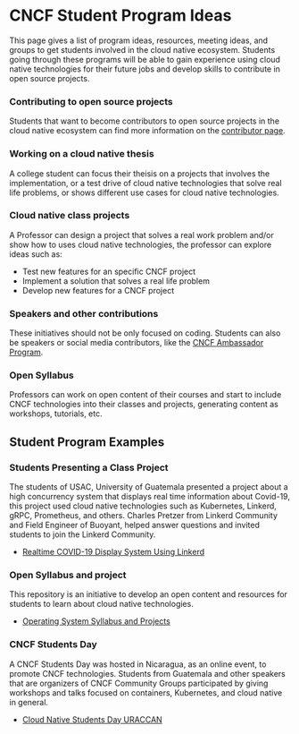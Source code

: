 # CNCF Student Program Ideas
This page gives a list of program ideas, resources, meeting ideas, and groups to get students involved in the cloud native ecosystem. Students going through these programs will be able to gain experience using cloud native technologies for their future jobs and develop skills to contribute in open source projects.

### Contributing to open source projects
Students that want to become contributors to open source projects in the cloud native ecosystem can find more information on the [contributor page](https://contribute.cncf.io/).

### Working on a cloud native thesis
A college student can focus their theisis on a projects that involves the implementation, or a test drive of cloud native technologies that solve real life problems, or shows different use cases for cloud native technologies.
 
### Cloud native class projects
A Professor can design a project that solves a real work problem and/or show how to uses cloud native technologies, the professor can explore ideas such as:
- Test new features for an specific CNCF project
- Implement a solution that solves a real life problem
- Develop new features for a CNCF project
 
### Speakers and other contributions
These initiatives should not be only focused on coding. Students can also be speakers or social media contributors, like the [CNCF Ambassador Program](https://github.com/cncf/ambassadors).
 
### Open Syllabus
Professors can work on open content of their courses and start to include CNCF technologies into their classes and projects, generating content as workshops, tutorials, etc.
 
## Student Program Examples
### Students Presenting a Class Project
The students of USAC, University of Guatemala presented a project about a high concurrency system that displays real time information about Covid-19, this project used cloud native technologies such as Kubernetes, Linkerd, gRPC, Prometheus, and others. Charles Pretzer from Linkerd Community and Field Engineer of Buoyant, helped answer questions and invited students to join the Linkerd Community.
- [Realtime COVID-19 Display System Using Linkerd](https://www.youtube.com/watch?v=XWlpS78wRks)
 
### Open Syllabus and project
This repository is an initiative to develop an open content and resources for students to learn about cloud native technologies.
- [Operating System Syllabus and Projects](https://github.com/sergioarmgpl/operating-systems-usac-course)
 
### CNCF Students Day
A CNCF Students Day was hosted in Nicaragua, as an online event, to promote CNCF technologies. Students from Guatemala and other speakers that are organizers of CNCF Community Groups participated by giving workshops and talks focused on containers, Kubernetes, and cloud native in general.
- [Cloud Native Students Day URACCAN](https://community.cncf.io/events/details/cncf-cloud-nativegt-presents-cloud-native-students-day-uraccan/)
